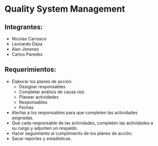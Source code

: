 # Quality System Management

## Integrantes:

- Nicolas Carrasco
- Leonardo Daza
- Alan Jimenez
- Carlos Paredes

## Requerimientos:
- Elaborar los planes de acción: 
  - Designar responsables
  - Completar análisis de causa raíz
  - Planear actividades 
  - Responsables
  - Fechas
- Alertas a los responsables para que completen las actividades asignadas.
- Que cada responsable de las actividades, completen las actividades a su cargo y adjunten un respaldo.
- Hacer seguimiento al cumplimiento de los planes de acción.
- Sacar reportes y estadísticas.
